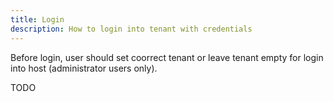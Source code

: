 ```yaml
---
title: Login
description: How to login into tenant with credentials
---
```


Before login, user should set coorrect tenant or leave tenant empty for login into host (administrator users only).

TODO
